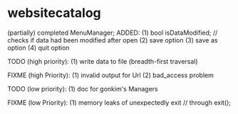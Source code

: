 websitecatalog
==============
(partially) completed MenuManager;
ADDED:
(1) bool isDataModified; // checks if data had been modified after open
(2) save option
(3) save as option
(4) quit option


TODO (high priority):
(1) write data to file (breadth-first traversal)


FIXME (high Priority):
(1) invalid output for Url
(2) bad_access problem


TODO (low priority):
(1) doc for gonkim's Managers

FIXME (low Priority):
(1) memory leaks of unexpectedly exit // through exit();
